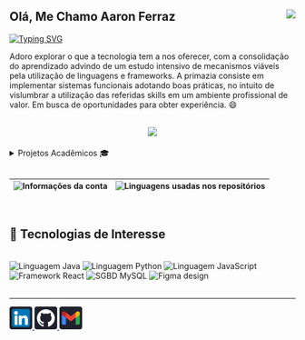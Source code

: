 ## Olá, Me Chamo Aaron Ferraz <img align="right" src="https://komarev.com/ghpvc/?username=AaronFerraz&color=blueviolet">

[![Typing SVG](https://readme-typing-svg.demolab.com?font=Fira+Code&size=18&duration=6000&pause=1000&color=7909E0&width=435&lines=Interessado+em+estar+sempre+melhorando;Estudante+de+Sistemas+de+Informa%C3%A7%C3%A3o+USP)](https://git.io/typing-svg)

Adoro explorar o que a tecnologia tem a nos oferecer, com a consolidação do aprendizado advindo de um estudo intensivo de mecanismos viáveis pela utilização de linguagens e frameworks. A primazia consiste em implementar sistemas funcionais adotando boas práticas, no intuito de vislumbrar a utilização das referidas skills em um ambiente profissional de valor.  Em busca de oportunidades para obter experiência. 😄 

<br>

<div align="center">
  <a href="https://www.linkedin.com/feed/?trk=sem-ga_campid.12619604099_asid.149519181115_crid.725790844702_kw.linkedin_d.c_tid.kwd-148086543_n.g_mt.e_geo.1001773" target="_blank"> <img src="https://img.shields.io/badge/LinkedIn-0077B5?style=for-the-badge&logo=linkedin&logoColor=white"> </a>
</div>

<br>

<details> 
  <summary> Projetos Acadêmicos 🎓 </summary>
  <table>
      <tr>
        <th> 🧬 Matéria </th>
        <th> 🌱 Repositório </th>
      </tr>
      <tr>
        <td> Desenvolvimento de Sistemas <br> de Informação Distribuídos (ACH2147) </td>
        <td> <img src="https://github-readme-stats.vercel.app/api/pin/?username=AaronFerraz&repo=EP_DSID"> </td>
      </tr>
  </table>
</details>

<br>

| ![Informações da conta](http://github-profile-summary-cards.vercel.app/api/cards/stats?username=AaronFerraz&theme=aura) | ![Linguagens usadas nos repositórios](http://github-profile-summary-cards.vercel.app/api/cards/repos-per-language?username=AaronFerraz&hide=Html&theme=aura) |
| :-: | :-: |

<br>



## 💾 Tecnologias de Interesse 

<div align="left"> <br>
  <img alt="Linguagem Java" src="https://img.shields.io/badge/java-%23ED8B00.svg?style=for-the-badge&logo=openjdk&logoColor=white">
  <img alt="Linguagem Python" src="https://img.shields.io/badge/Python-3776AB.svg?style=for-the-badge&logo=Python&logoColor=white">
  <img alt="Linguagem JavaScript" src="https://img.shields.io/badge/JavaScript-F7DF1E.svg?style=for-the-badge&logo=JavaScript&logoColor=black">
  <img alt="Framework React" src="https://img.shields.io/badge/react-%2320232a.svg?style=for-the-badge&logo=react&logoColor=%2361DAFB">
  <img alt="SGBD MySQL" src="https://img.shields.io/badge/MySQL-4479A1.svg?style=for-the-badge&logo=MySQL&logoColor=white">
  <img alt="Figma design" src="https://img.shields.io/badge/figma-%23F24E1E.svg?style=for-the-badge&logo=figma&logoColor=white">
 </div>

<br>

<hr>

<div style="display:inline" align="center">
  <a href="https://www.linkedin.com/feed/?trk=sem-ga_campid.12619604099_asid.149519181115_crid.725790844702_kw.linkedin_d.c_tid.kwd-148086543_n.g_mt.e_geo.1001773" target="_blank">
    <img alt="logo do Linkedin" height="40" width="40" src="https://github.com/gui-bus/TechIcons/blob/main/Dark/Linkedin.svg"> 
  </a>
  <a href="https://github.com/AaronFerraz" target="_blank">
    <img alt="logo do GitHub" height="40" width="40" src="https://github.com/gui-bus/TechIcons/blob/main/Dark/Github.svg"> 
  </a>
  <a href="" target="_blank">
    <img alt="logo do do gmail" height="40" width="40" src="https://github.com/gui-bus/TechIcons/blob/main/Dark/Gmail.svg"> 
  </a>
</div>


